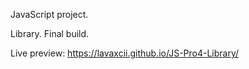 JavaScript project.

Library. Final build.

Live preview: https://lavaxcii.github.io/JS-Pro4-Library/

